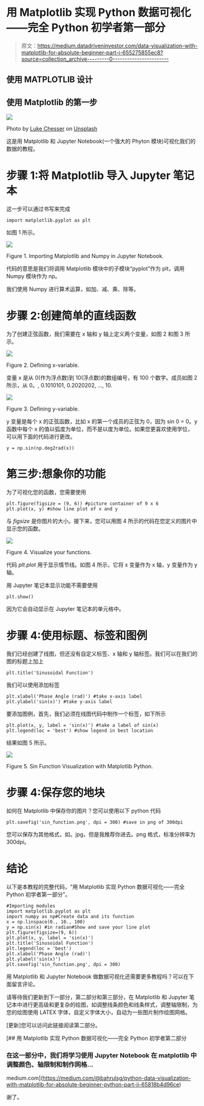 # 用 Matplotlib 实现 Python 数据可视化——完全 Python 初学者第一部分

> 原文：<https://medium.datadriveninvestor.com/data-visualization-with-matplotlib-for-absolute-beginner-part-i-655275855ec8?source=collection_archive---------0----------------------->

## 使用 MATPLOTLIB 设计

## 使用 Matplotlib 的第一步

![](img/f021f9829dcd6de32b3054bf486f5f20.png)

Photo by [Luke Chesser](https://unsplash.com/@lukechesser?utm_source=medium&utm_medium=referral) on [Unsplash](https://unsplash.com?utm_source=medium&utm_medium=referral)

这是用 Matplotlib 和 Jupyter Notebook(一个强大的 Phyton 模块)可视化我们的数据的教程。

# **步骤 1:将 Matplotlib 导入 Jupyter 笔记本**

这一步可以通过书写来完成

```
import matplotlib.pyplot as plt
```

如图 1 所示。

![](img/99fa5f68819960a978e2244f89058780.png)

Figure 1\. Importing Matplotlib and Numpy in Jupyter Notebook.

代码的意思是我们将调用 Matplotlib 模块中的子模块“pyplot”作为 plt，调用 Numpy 模块作为 np。

我们使用 Numpy 进行算术运算，如加、减、乘、除等。

# 步骤 2:创建简单的直线函数

为了创建正弦函数，我们需要在 x 轴和 y 轴上定义两个变量，如图 2 和图 3 所示。

![](img/9c91b1be77166c75c42caba9595487a7.png)

Figure 2\. Defining x-variable.

变量 x 是从 0(作为浮点数)到 10(浮点数)的数组编号，有 100 个数字。成员如图 2 所示，从 0。, 0.1010101, 0.2020202, …, 10.

![](img/a3cfceb0bd1139dc0c5a9cd040d11d1d.png)

Figure 3\. Defining y-variable.

y 变量是每个 x 的正弦函数，比如 x 的第一个成员的正弦为 0，因为 sin 0 = 0。y 函数中每个 x 的值以弧度为单位，而不是以度为单位。如果您更喜欢使用学位，可以用下面的代码进行更改。

```
y = np.sin(np.deg2rad(x))
```

# 第三步:想象你的功能

为了可视化您的函数，您需要使用

```
plt.figure(figsize = (9, 6)) #picture container of 9 x 6 
plt.plot(x, y) #show line plot of x and y
```

与 *figsize* 是你图片的大小。接下来，您可以用图 4 所示的代码在您定义的图片中显示您的函数。

![](img/4e86055873e16e2ee890dd31085c6d50.png)

Figure 4\. Visualize your functions.

代码 *plt.plot* 用于显示情节线。如图 4 所示，它将 x 变量作为 x 轴，y 变量作为 y 轴。

用 Jupyter 笔记本显示功能不需要使用

```
plt.show()
```

因为它会自动显示在 Jupyter 笔记本的单元格中。

# 步骤 4:使用标题、标签和图例

我们已经创建了线图，但还没有自定义标签、x 轴和 y 轴标签。我们可以在我们的图的标题上加上

```
plt.title('Sinusoidal Function')
```

我们可以使用添加标签

```
plt.xlabel('Phase Angle (rad)') #take x-axis label
plt.ylabel('sin(x)') #take y-axis label
```

要添加图例，首先，我们必须在线图代码中制作一个标签，如下所示

```
plt.plot(x, y, label = 'sin(x)') #take a label of sin(x)
plt.legend(loc = 'best') #show legend in best location
```

结果如图 5 所示。

![](img/7e942a455e90ee808e570af2dea8bfde.png)

Figure 5\. Sin Function Visualization with Matplotlib Python.

# 步骤 4:保存您的地块

如何在 Matplotlib 中保存你的图片？您可以使用以下 python 代码

```
plt.savefig('sin_function.png', dpi = 300) #save in png of 300dpi
```

您可以保存为其他格式，如。jpg，但是我推荐你进去。png 格式，标准分辨率为 300dpi。

# 结论

以下是本教程的完整代码，“用 Matplotlib 实现 Python 数据可视化——完全 Python 初学者第一部分”。

```
#Importing modules
import matplotlib.pyplot as plt
import numpy as np#Create data and its function
x = np.linspace(0., 10., 100)
y = np.sin(x) #in radian#Show and save your line plot
plt.figure(figsize=(9, 6))
plt.plot(x, y, label = 'sin(x)')
plt.title('Sinusoidal Function')
plt.legend(loc = 'best')
plt.xlabel('Phase Angle (rad)')
plt.ylabel('sin(x)')
plt.savefig('sin_function.png', dpi = 300)
```

用 Matplotlib 和 Jupyter Notebook 做数据可视化还需要更多教程吗？可以在下面留言评论。

请等待我们更新到下一部分，第二部分和第三部分，在 Matplotlib 和 Jupyter 笔记本中进行更高级和更复杂的绘图，如调整线条颜色和线条样式，调整轴限制，为您的绘图使用 LATEX 字体，自定义字体大小，自动为一些图片制作绘图网格。

[更新]您可以访问此链接阅读第二部分。

[](https://medium.com/@bahrulsg/python-data-visualization-with-matplotlib-for-absolute-beginner-python-part-ii-65818b4d96ce) [## 用 Matplotlib 实现 Python 数据可视化——完全 Python 初学者第二部分

### 在这一部分中，我们将学习使用 Jupyter Notebook 在 matplotlib 中调整颜色、轴限制和制作网格…

medium.com](https://medium.com/@bahrulsg/python-data-visualization-with-matplotlib-for-absolute-beginner-python-part-ii-65818b4d96ce) 

谢了。